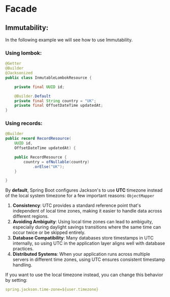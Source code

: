 # Facade

## Immutability:
In the following example we will see how to use Immutability.

### Using lombok:

```java
@Getter
@Builder
@Jacksonized
public class InmutableLombokResource {

    private final UUID id;

    @Builder.Default
    private final String country = "UK";
    private final OffsetDateTime updatedAt;
}
```

### Using records:

```java
@Builder
public record RecordResource(
    UUID id,
    OffsetDateTime updatedAt) {

    public RecordResource {
        country = ofNullable(country)
            .orElse("UK");
    }

}

```


By **default**, Spring Boot configures Jackson's to use **UTC** timezone instead of the local system timezone for a few important reasons: `ObjectMapper`
1. **Consistency**: UTC provides a standard reference point that's independent of local time zones, making it easier to handle data across different regions.
2. **Avoiding Ambiguity**: Using local time zones can lead to ambiguity, especially during daylight savings transitions where the same time can occur twice or be skipped entirely.
3. **Database Compatibility**: Many databases store timestamps in UTC internally, so using UTC in the application layer aligns well with database practices.
4. **Distributed Systems**: When your application runs across multiple servers in different time zones, using UTC ensures consistent timestamp handling.

If you want to use the local timezone instead, you can change this behavior by setting:

```yaml
spring.jackson.time-zone=${user.timezone}
```
